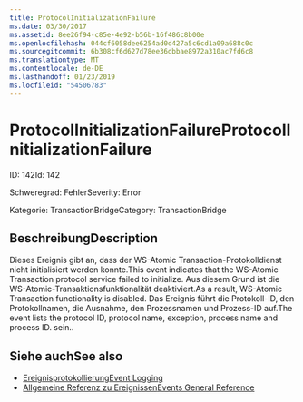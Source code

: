 ```yaml
---
title: ProtocolInitializationFailure
ms.date: 03/30/2017
ms.assetid: 8ee26f94-c85e-4e92-b56b-16f486c8b00e
ms.openlocfilehash: 044cf6058dee6254ad0d427a5c6cd1a09a688c0c
ms.sourcegitcommit: 6b308cf6d627d78ee36dbbae8972a310ac7fd6c8
ms.translationtype: MT
ms.contentlocale: de-DE
ms.lasthandoff: 01/23/2019
ms.locfileid: "54506783"
---
```

# <a name="protocolinitializationfailure"></a><span data-ttu-id="686eb-102">ProtocolInitializationFailure</span><span class="sxs-lookup"><span data-stu-id="686eb-102">ProtocolInitializationFailure</span></span>
<span data-ttu-id="686eb-103">ID: 142</span><span class="sxs-lookup"><span data-stu-id="686eb-103">Id: 142</span></span>  
  
 <span data-ttu-id="686eb-104">Schweregrad: Fehler</span><span class="sxs-lookup"><span data-stu-id="686eb-104">Severity: Error</span></span>  
  
 <span data-ttu-id="686eb-105">Kategorie: TransactionBridge</span><span class="sxs-lookup"><span data-stu-id="686eb-105">Category: TransactionBridge</span></span>  
  
## <a name="description"></a><span data-ttu-id="686eb-106">Beschreibung</span><span class="sxs-lookup"><span data-stu-id="686eb-106">Description</span></span>  
 <span data-ttu-id="686eb-107">Dieses Ereignis gibt an, dass der WS-Atomic Transaction-Protokolldienst nicht initialisiert werden konnte.</span><span class="sxs-lookup"><span data-stu-id="686eb-107">This event indicates that the WS-Atomic Transaction protocol service failed to initialize.</span></span> <span data-ttu-id="686eb-108">Aus diesem Grund ist die WS-Atomic-Transaktionsfunktionalität deaktiviert.</span><span class="sxs-lookup"><span data-stu-id="686eb-108">As a result, WS-Atomic Transaction functionality is disabled.</span></span> <span data-ttu-id="686eb-109">Das Ereignis führt die Protokoll-ID, den Protokollnamen, die Ausnahme, den Prozessnamen und Prozess-ID auf.</span><span class="sxs-lookup"><span data-stu-id="686eb-109">The event lists the protocol ID, protocol name, exception, process name and process ID.</span></span> <span data-ttu-id="686eb-110">sein.</span><span class="sxs-lookup"><span data-stu-id="686eb-110">.</span></span>  
  
## <a name="see-also"></a><span data-ttu-id="686eb-111">Siehe auch</span><span class="sxs-lookup"><span data-stu-id="686eb-111">See also</span></span>
- [<span data-ttu-id="686eb-112">Ereignisprotokollierung</span><span class="sxs-lookup"><span data-stu-id="686eb-112">Event Logging</span></span>](../../../../../docs/framework/wcf/diagnostics/event-logging/index.md)
- [<span data-ttu-id="686eb-113">Allgemeine Referenz zu Ereignissen</span><span class="sxs-lookup"><span data-stu-id="686eb-113">Events General Reference</span></span>](../../../../../docs/framework/wcf/diagnostics/event-logging/events-general-reference.md)

